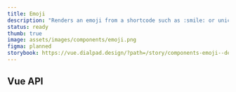 ```yaml
---
title: Emoji
description: "Renders an emoji from a shortcode such as :smile: or unicode character such as 😄."
status: ready
thumb: true
image: assets/images/components/emoji.png
figma: planned
storybook: https://vue.dialpad.design/?path=/story/components-emoji--default
---
```


<code-well-header>
  <dt-emoji code=":smile:" />
</code-well-header>

## Vue API

<component-vue-table component-name="emoji" />
